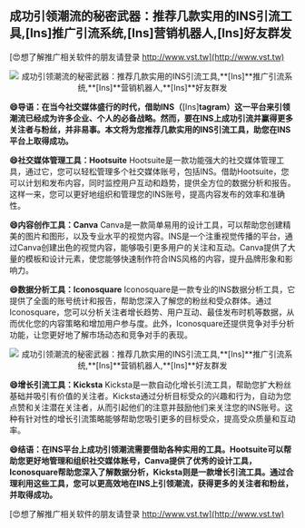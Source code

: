 ## **成功引领潮流的秘密武器：推荐几款实用的INS引流工具,**[Ins]**推广引流系统,**[Ins]**营销机器人,**[Ins]**好友群发**

[😍想了解推广相关软件的朋友请登录 http://www.vst.tw](http://www.vst.tw)

 <center><img src="https://vst.tw/MP4/tuiguang/png/0.png" alt="成功引领潮流的秘密武器：推荐几款实用的INS引流工具,**[Ins]**推广引流系统,**[Ins]**营销机器人,**[Ins]**好友群发"></center>

**😄导语：在当今社交媒体盛行的时代，借助INS（**[Ins]**tagram）这一平台来引领潮流已经成为许多企业、个人的必备战略。然而，要在INS上成功引流并赢得更多关注者与粉丝，并非易事。本文将为您推荐几款实用的INS引流工具，助您在INS平台上取得成功。**

**😄社交媒体管理工具：Hootsuite**
Hootsuite是一款功能强大的社交媒体管理工具，通过它，您可以轻松管理多个社交媒体账号，包括INS。借助Hootsuite，您可以计划和发布内容，同时监控用户互动和趋势，提供全方位的数据分析和报告。这样一来，您可以更好地组织和管理您的INS账号，提高内容发布的效率和准确性。

**😄内容创作工具：Canva**
Canva是一款简单易用的设计工具，可以帮助您创建精美的图片和图形，以及专业水平的视觉内容。INS是一个注重视觉传播的平台，通过Canva创建出色的视觉内容，能够吸引更多用户的关注和互动。Canva提供了大量的模板和设计元素，使您能够快速制作符合INS风格的内容，提升品牌形象和影响力。

**😄数据分析工具：Iconosquare**
Iconosquare是一款专业的INS数据分析工具，它提供了全面的账号统计和报告，帮助您深入了解您的粉丝和受众群体。通过Iconosquare，您可以分析关注者增长趋势、用户互动、最佳发布时机等数据，从而优化您的内容策略和增加用户参与度。此外，Iconosquare还提供竞争对手分析功能，让您更好地了解市场动态和竞争对手的表现。

 <center><img src="https://vst.tw/MP4/tuiguang/png/6.png" alt="成功引领潮流的秘密武器：推荐几款实用的INS引流工具,**[Ins]**推广引流系统,**[Ins]**营销机器人,**[Ins]**好友群发"></center>

**😄增长引流工具：Kicksta**
Kicksta是一款自动化增长引流工具，帮助您扩大粉丝基础并吸引有价值的关注者。Kicksta通过分析目标受众的兴趣和行为，自动为您点赞和关注潜在关注者，从而引起他们的注意并鼓励他们来关注您的INS账号。这种有针对性的增长引流策略能够帮助您吸引更多的目标受众，提高受众质量和互动率。

**😄结语：在INS平台上成功引领潮流需要借助各种实用的工具。Hootsuite可以帮助您更好地管理和组织社交媒体账号，Canva提供了优秀的设计工具，Iconosquare帮助您深入了解数据分析，Kicksta则是一款增长引流工具。通过合理利用这些工具，您可以更高效地在INS上引领潮流，获得更多的关注者和粉丝，并取得成功。**

[😍想了解推广相关软件的朋友请登录 http://www.vst.tw](http://www.vst.tw)



